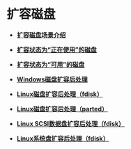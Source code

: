 # 扩容磁盘<a name="ZH-CN_TOPIC_0170873693"></a>

-   **[扩容磁盘场景介绍](扩容磁盘场景介绍.md)**  

-   **[扩容状态为“正在使用”的磁盘](扩容状态为-正在使用-的磁盘.md)**  

-   **[扩容状态为“可用”的磁盘](扩容状态为-可用-的磁盘.md)**  

-   **[Windows磁盘扩容后处理](Windows磁盘扩容后处理.md)**  

-   **[Linux磁盘扩容后处理（fdisk）](Linux磁盘扩容后处理（fdisk）.md)**  

-   **[Linux磁盘扩容后处理（parted）](Linux磁盘扩容后处理（parted）.md)**  

-   **[Linux SCSI数据盘扩容后处理（fdisk）](Linux-SCSI数据盘扩容后处理（fdisk）.md)**  

-   **[Linux系统盘扩容后处理（fdisk）](Linux系统盘扩容后处理（fdisk）.md)**  


